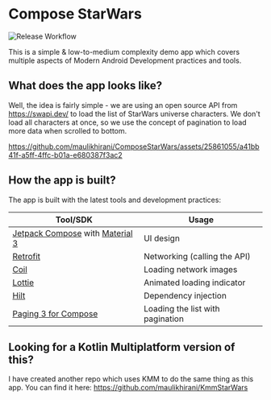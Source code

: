 # Compose StarWars
![Release Workflow](https://github.com/maulikhirani/ComposeStarWars/actions/workflows/android.yml/badge.svg) 

This is a simple & low-to-medium complexity demo app which covers multiple aspects of Modern Android Development practices and tools.

## What does the app looks like?

Well, the idea is fairly simple - we are using an open source API from https://swapi.dev/ to load the list of StarWars universe characters. We don't load all characters at once, so we use the concept of pagination to load more data when scrolled to bottom.

https://github.com/maulikhirani/ComposeStarWars/assets/25861055/a41bb41f-a5ff-4ffc-b01a-e680387f3ac2

## How the app is built?

The app is built with the latest tools and development practices:

|Tool/SDK|Usage|
|---|---|
|[Jetpack Compose][1] with [Material 3][2]|UI design|
|[Retrofit][3]|Networking (calling the API)|
|[Coil][4]|Loading network images|
|[Lottie][5]|Animated loading indicator|
|[Hilt][6]|Dependency injection|
|[Paging 3 for Compose][7]|Loading the list with pagination|

## Looking for a Kotlin Multiplatform version of this?
I have created another repo which uses KMM to do the same thing as this app. You can find it here: https://github.com/maulikhirani/KmmStarWars

[1]: https://developer.android.com/jetpack/compose
[2]: https://m3.material.io/develop/android/jetpack-compose
[3]: https://square.github.io/retrofit/
[4]: https://coil-kt.github.io/coil/compose/
[5]: https://github.com/airbnb/lottie/blob/master/android-compose.md
[6]: https://developer.android.com/training/dependency-injection/hilt-android
[7]: https://developer.android.com/reference/kotlin/androidx/paging/compose/package-summary#collectaslazypagingitems
